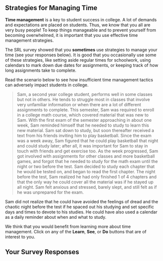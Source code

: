 ## Strategies for Managing Time

**Time management** is a key to student success in college. A lot of demands and expectations are placed on students. Thus, we know that you all are very busy people! To keep things manageable and to prevent yourself from becoming overwhelmed, it is important that you use effective time management strategies. 

The SRL survey showed that you **sometimes** use strategies to manage your time (see your responses below). It is good that you occasionally use some of these strategies, like setting aside regular times for schoolwork, using calendars to mark down due dates for assignments, or keeping track of how long assignments take to complete.

Read the scenario below to see how insufficient time management tactics can adversely impact students in college.

> Sam, a second year college student, performs well in some classes but not in others. He tends to struggle most in classes that involve very unfamiliar information or when there are a lot of different assignments to complete. This semester, Sam was required to enroll in a college math course, which covered material that was new to Sam. With the first exam of the semester approaching in about one week, Sam reminded himself that he needed to study to learn this new material. Sam sat down to study, but soon thereafter received a text from his friends inviting him to play basketball. Since the exam was a week away, Sam figured that he could play basketball that night and could study later; after all, it was important for Sam to stay in touch with friends and get exercise too. As the week progressed, Sam got involved with assignments for other classes and more basketball games, and forgot that he needed to study for the math exam until the night or two before the test. Sam decided to study each chapter that he would be tested on, and began to read the first chapter. The night before the test, Sam realized he had only finished 1 of 4 chapters and that the only way he could cover all the material was if he stayed up all night. Sam felt anxious and stressed, barely slept, and still felt as if he was unprepared for the exam.

Sam did not realize that he could have avoided the feelings of dread and the chaotic night before the test if he spaced out his studying and set specific days and times to devote to his studies. He could have also used a calendar as a daily reminder about when and what to study.   

We think that you would benefit from learning more about time management. Click on any of the **Learn**, **See**, or **Do** buttons that are of interest to you. 

## Your Survey Responses
